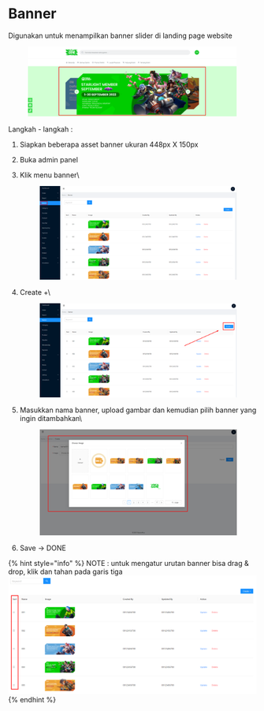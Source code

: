 # Banner

Digunakan untuk menampilkan banner slider di landing page website

<figure><img src="../.gitbook/assets/Screenshot_22.png" alt=""><figcaption></figcaption></figure>

Langkah - langkah :&#x20;

1. Siapkan beberapa asset banner ukuran 448px X 150px
2. Buka admin panel
3.  Klik menu banner\


    <figure><img src="../.gitbook/assets/Screenshot_23 (1).png" alt=""><figcaption></figcaption></figure>
4.  Create +\


    <figure><img src="../.gitbook/assets/Screenshot_24.png" alt=""><figcaption></figcaption></figure>
5.  Masukkan nama banner, upload gambar dan kemudian pilih banner yang ingin ditambahkan\


    <figure><img src="../.gitbook/assets/Screenshot_25.png" alt=""><figcaption></figcaption></figure>
6. Save -> DONE

{% hint style="info" %}
NOTE : untuk mengatur urutan banner bisa drag & drop, klik dan tahan pada garis tiga\
![](<../.gitbook/assets/image (71).png>)
{% endhint %}
